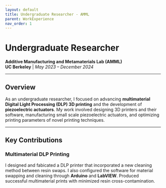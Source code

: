 ```yaml
---
layout: default
title: Undergraduate Researcher - AMML
parent: WorkExperience
nav_order: 1
---
```


<script type="text/javascript" async
  src="https://cdn.jsdelivr.net/npm/mathjax@3/es5/tex-mml-chtml.js">
</script>

<script>
  MathJax = {
    tex: { inlineMath: [['$', '$'], ['\\(', '\\)']] }
  };
</script>

# Undergraduate Researcher  
**Additive Manufacturing and Metamaterials Lab (AMML)**  
**UC Berkeley** | *May 2023 – December 2024*

---

## Overview  
As an undergraduate researcher, I focused on advancing **multimaterial Digital Light Processing (DLP) 3D printing** and the development of **piezoelectric actuators**. My work involved designing 3D printers and their software, manufacturing small scale piezoelectric actuators, and optimizing printing parameters of novel printing techniques.

---

## Key Contributions  

### Multimaterial DLP Printing
I designed and fabicated a DLP printer that incorporated a new cleaning method between resin swaps. I also configured the software for material swapping and cleaning through **Arduino** and **LabVIEW**. Produced successful multimaterial prints with minimized resin cross-contamination.